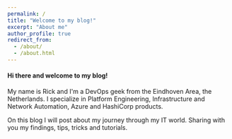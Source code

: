 ```yaml
---
permalink: /
title: "Welcome to my blog!"
excerpt: "About me"
author_profile: true
redirect_from:
  - /about/
  - /about.html
---
```


#### Hi there and welcome to my blog!

My name is Rick and I'm a DevOps geek from the Eindhoven Area, the Netherlands. I specialize in Platform Engineering, Infrastructure and Network Automation, Azure and HashiCorp products.

On this blog I will post about my journey through my IT world. Sharing with you my findings, tips, tricks and tutorials.
